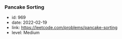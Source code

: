 ### Pancake Sorting

* id: 969
* date: 2022-02-19
* link: https://leetcode.com/problems/pancake-sorting
* level: Medium

